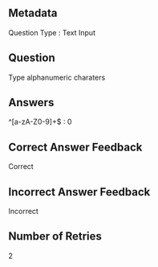 ## Metadata
Question Type : Text Input

## Question
Type alphanumeric charaters

## Answers
^[a-zA-Z0-9]+$ : 0

## Correct Answer Feedback
Correct

## Incorrect Answer Feedback
Incorrect

## Number of Retries
2

